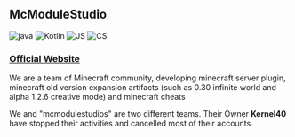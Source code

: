 ## McModuleStudio
![java](https://img.shields.io/badge/-java-blue?style=for-the-badge&logo=java&logoColor=white)
![Kotlin](https://img.shields.io/badge/-kotlin-blue?style=for-the-badge&logo=kotlin&logoColor=white)
![JS](https://img.shields.io/badge/-JavaScript-blue?style=for-the-badge&logo=javascript&logoColor=white)
![CS](https://img.shields.io/badge/-CS-blue?style=for-the-badge&logo=.NET&logoColor=white)

### [Official Website](http://www.mcmodule.org)

We are a team of Minecraft community, developing minecraft server plugin, minecraft old version expansion artifacts (such as 0.30 infinite world and alpha 1.2.6 creative mode) and minecraft cheats

We and "mcmodulestudios" are two different teams. Their Owner **Kernel40** have stopped their activities and cancelled most of their accounts
